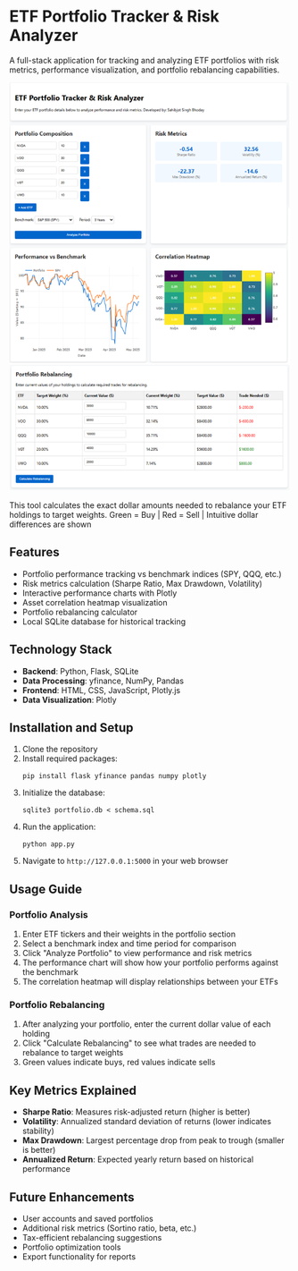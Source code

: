 # ETF Portfolio Tracker & Risk Analyzer

A full-stack application for tracking and analyzing ETF portfolios with risk metrics, performance visualization, and portfolio rebalancing capabilities.

![Demo](assets/Demo.png)

This tool calculates the exact dollar amounts needed to rebalance your ETF holdings to target weights.
Green = Buy | Red = Sell | Intuitive dollar differences are shown

## Features

- Portfolio performance tracking vs benchmark indices (SPY, QQQ, etc.)
- Risk metrics calculation (Sharpe Ratio, Max Drawdown, Volatility)
- Interactive performance charts with Plotly
- Asset correlation heatmap visualization
- Portfolio rebalancing calculator
- Local SQLite database for historical tracking

## Technology Stack

- **Backend**: Python, Flask, SQLite
- **Data Processing**: yfinance, NumPy, Pandas
- **Frontend**: HTML, CSS, JavaScript, Plotly.js
- **Data Visualization**: Plotly

## Installation and Setup

1. Clone the repository
2. Install required packages:
   ```
   pip install flask yfinance pandas numpy plotly
   ```
3. Initialize the database:
   ```
   sqlite3 portfolio.db < schema.sql
   ```
4. Run the application:
   ```
   python app.py
   ```
5. Navigate to `http://127.0.0.1:5000` in your web browser

## Usage Guide

### Portfolio Analysis

1. Enter ETF tickers and their weights in the portfolio section
2. Select a benchmark index and time period for comparison
3. Click "Analyze Portfolio" to view performance and risk metrics
4. The performance chart will show how your portfolio performs against the benchmark
5. The correlation heatmap will display relationships between your ETFs

### Portfolio Rebalancing

1. After analyzing your portfolio, enter the current dollar value of each holding
2. Click "Calculate Rebalancing" to see what trades are needed to rebalance to target weights
3. Green values indicate buys, red values indicate sells

## Key Metrics Explained

- **Sharpe Ratio**: Measures risk-adjusted return (higher is better)
- **Volatility**: Annualized standard deviation of returns (lower indicates stability)
- **Max Drawdown**: Largest percentage drop from peak to trough (smaller is better)
- **Annualized Return**: Expected yearly return based on historical performance

## Future Enhancements

- User accounts and saved portfolios
- Additional risk metrics (Sortino ratio, beta, etc.)
- Tax-efficient rebalancing suggestions
- Portfolio optimization tools
- Export functionality for reports